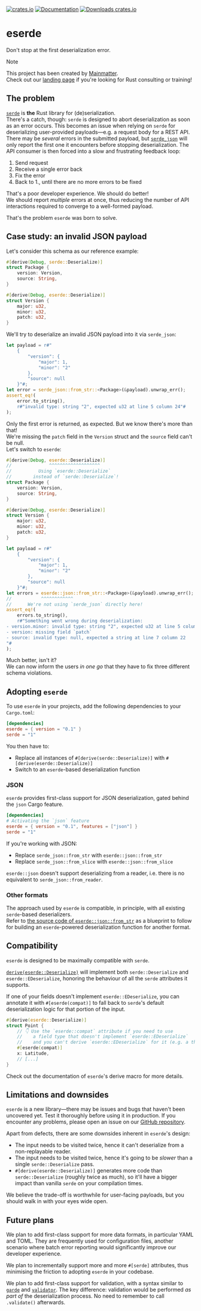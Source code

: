 [![crates.io](https://img.shields.io/crates/v/eserde.svg)](https://crates.io/crates/eserde)
[![Documentation](https://img.shields.io/docsrs/eserde)](https://docs.rs/eserde)
[![Downloads crates.io](https://img.shields.io/crates/d/eserde.svg?label=crates.io%20downloads)](https://crates.io/crates/eserde)

<!-- cargo-rdme start -->

# eserde

Don't stop at the first deserialization error.

> [!NOTE]
> This project has been created by [Mainmatter](https://mainmatter.com/rust-consulting/).  
> Check out our [landing page](https://mainmatter.com/rust-consulting/) if you're looking for Rust consulting or training!

## The problem

[`serde`](https://serde.rs) is **the** Rust library for (de)serialization.\
There's a catch, though: `serde` is designed to abort deserialization as soon as an error occurs.
This becomes an issue when relying on `serde` for deserializing user-provided payloads—e.g. a
request body for a REST API.\
There may be _several_ errors in the submitted payload, but [`serde_json`](https://crates.io/crates/serde_json)
will only report the first one it encounters before stopping deserialization.
The API consumer is then forced into a slow and frustrating feedback loop:

1. Send request
2. Receive a single error back
3. Fix the error
4. Back to 1., until there are no more errors to be fixed

That's a poor developer experience. We should do better!\
We should report _multiple_ errors at once, thus reducing the number of API interactions
required to converge to a well-formed payload.

That's the problem `eserde` was born to solve.

## Case study: an invalid JSON payload

Let's consider this schema as our reference example:

```rust
#[derive(Debug, serde::Deserialize)]
struct Package {
    version: Version,
    source: String,
}

#[derive(Debug, eserde::Deserialize)]
struct Version {
    major: u32,
    minor: u32,
    patch: u32,
}
```

We'll try to deserialize an invalid JSON payload into it via `serde_json`:

```rust
let payload = r#"
    {
        "version": {
            "major": 1,
            "minor": "2"
        },
        "source": null
    }"#;
let error = serde_json::from_str::<Package>(&payload).unwrap_err();
assert_eq!(
    error.to_string(),
    r#"invalid type: string "2", expected u32 at line 5 column 24"#
);
```

Only the first error is returned, as expected. But we know there's more than that!\
We're missing the `patch` field in the `Version` struct and the `source` field can't
be null.\
Let's switch to `eserde`:

```rust
#[derive(Debug, eserde::Deserialize)]
//              ^^^^^^^^^^^^^^^^^^^
//          Using `eserde::Deserialize`
//        instead of `serde::Deserialize`!
struct Package {
    version: Version,
    source: String,
}

#[derive(Debug, eserde::Deserialize)]
struct Version {
    major: u32,
    minor: u32,
    patch: u32,
}

let payload = r#"
    {
        "version": {
            "major": 1,
            "minor": "2"
        },
        "source": null
    }"#;
let errors = eserde::json::from_str::<Package>(&payload).unwrap_err();
//           ^^^^^^^^^^^^
//      We're not using `serde_json` directly here!
assert_eq!(
    errors.to_string(),
    r#"Something went wrong during deserialization:
- version.minor: invalid type: string "2", expected u32 at line 5 column 24
- version: missing field `patch`
- source: invalid type: null, expected a string at line 7 column 22
"#
);
```

Much better, isn't it?\
We can now inform the users _in one go_ that they have to fix three different schema violations.

## Adopting `eserde`

To use `eserde` in your projects, add the following dependencies to your `Cargo.toml`:

```toml
[dependencies]
eserde = { version = "0.1" }
serde = "1"
```

You then have to:

- Replace all instances of `#[derive(serde::Deserialize)]` with `#[derive(eserde::Deserialize)]`
- Switch to an `eserde`-based deserialization function

### JSON

`eserde` provides first-class support for JSON deserialization, gated behind the `json` Cargo feature.

```toml
[dependencies]
# Activating the `json` feature
eserde = { version = "0.1", features = ["json"] }
serde = "1"
```

If you're working with JSON:
- Replace `serde_json::from_str` with `eserde::json::from_str`
- Replace `serde_json::from_slice` with `eserde::json::from_slice`

`eserde::json` doesn't support deserializing from a reader, i.e. there is no equivalent to
`serde_json::from_reader`.

### Other formats

The approach used by `eserde` is compatible, in principle, with all existing `serde`-based
deserializers.\
Refer to [the source code of `eserde::json::from_str`](https://github.com/mainmatter/eserde/blob/main/eserde/src/json.rs)
as a blueprint to follow for building an `eserde`-powered deserialization function
for another format.

## Compatibility

`eserde` is designed to be maximally compatible with `serde`.

[`derive(eserde::Deserialize)`](Deserialize) will implement both
`serde::Deserialize` and `eserde::EDeserialize`, honoring the behaviour of all
the `serde` attributes it supports.

If one of your fields doesn't implement `eserde::EDeserialize`, you can annotate it with
`#[eserde(compat)]` to fall back to `serde`'s default deserialization logic for that
portion of the input.

```rust
#[derive(eserde::Deserialize)]
struct Point {
    // 👇 Use the `eserde::compat` attribute if you need to use
    //    a field type that doesn't implement `eserde::EDeserialize`
    //    and you can't derive `eserde::EDeserialize` for it (e.g. a third-party type)
    #[eserde(compat)]
    x: Latitude,
    // [...]
}
```

Check out the documentation of `eserde`'s derive macro for more details.

## Limitations and downsides

`eserde` is a new library—there may be issues and bugs that haven't been uncovered yet.
Test it thoroughly before using it in production. If you encounter any problems, please
open an issue on our [GitHub repository](https://github.com/mainmatter/eserde).

Apart from defects, there are some downsides inherent in `eserde`'s design:

- The input needs to be visited twice, hence it can't deserialize from a non-replayable reader.
- The input needs to be visited twice, hence it's going to be _slower_ than a single `serde::Deserialize`
  pass.
- `#[derive(eserde::Deserialize)]` generates more code than `serde::Deserialize` (roughly twice as much),
  so it'll have a bigger impact than vanilla `serde` on your compilation times.

We believe the trade-off is worthwhile for user-facing payloads, but you should walk in with your
eyes wide open.

## Future plans

We plan to add first-class support for more data formats, in particular YAML and TOML. They are frequently
used for configuration files, another scenario where batch error reporting would significantly improve
our developer experience.

We plan to incrementally support more and more `#[serde]` attributes,
thus minimising the friction to adopting `eserde` in your codebase.

We plan to add first-class support for validation, with a syntax similar to [`garde`](https://docs.rs/garde/latest/garde/)
and [`validator`](https://docs.rs/validator/latest/validator/).
The key difference: validation would be performed _as part of_ the deserialization process. No need to
remember to call `.validate()` afterwards.

<!-- cargo-rdme end -->
